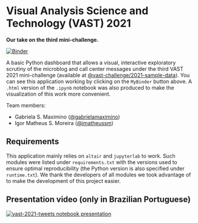 # Visual Analysis Science and Technology (VAST) 2021
**Our take on the third mini-challenge.**

[![Binder](https://mybinder.org/badge_logo.svg)](https://mybinder.org/v2/gh/imatheussm/vast-2021-tweets/master?filepath=visual_analysis.ipynb)

A basic Python dashboard that allows a visual, interactive exploratory scrutiny of the microblog and call center messages under the third VAST 2021 mini-challenge (available at [@vast-challenge/2021-sample-data](https://github.com/vast-challenge/2021-sample-data/)). You can see this application working by clicking on the `MyBinder` button above. A `.html` version of the `.ipynb` notebook was also produced to make the visualization of this work more convenient.

Team members:

- Gabriela S. Maximino ([@gabrielamaximino](https://github.com/gabrielamaximino))
- Igor Matheus S. Moreira ([@imatheussm](https://github.com/imatheussm))

## Requirements

This application mainly relies on `altair` and `jupyterlab` to work. Such modules were listed under `requirements.txt` with the versions used to ensure optimal reproducibility (the Python version is also specified under `runtime.txt`). We thank the developers of all modules we took advantage of to make the development of this project easier.

## Presentation video (only in Brazilian Portuguese)

[![vast-2021-tweets notebook presentation](https://img.youtube.com/vi/XZ2QAvULgdQ/maxresdefault.jpg)](https://youtu.be/XZ2QAvULgdQ)
